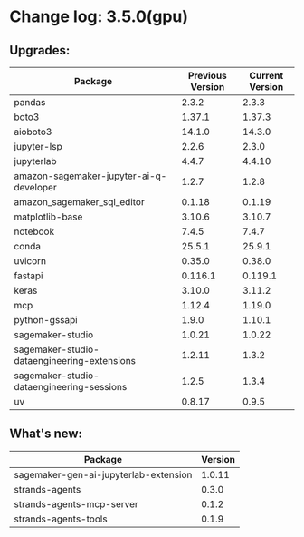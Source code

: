 # Change log: 3.5.0(gpu)

## Upgrades: 

Package | Previous Version | Current Version
---|---|---
pandas|2.3.2|2.3.3
boto3|1.37.1|1.37.3
aioboto3|14.1.0|14.3.0
jupyter-lsp|2.2.6|2.3.0
jupyterlab|4.4.7|4.4.10
amazon-sagemaker-jupyter-ai-q-developer|1.2.7|1.2.8
amazon_sagemaker_sql_editor|0.1.18|0.1.19
matplotlib-base|3.10.6|3.10.7
notebook|7.4.5|7.4.7
conda|25.5.1|25.9.1
uvicorn|0.35.0|0.38.0
fastapi|0.116.1|0.119.1
keras|3.10.0|3.11.2
mcp|1.12.4|1.19.0
python-gssapi|1.9.0|1.10.1
sagemaker-studio|1.0.21|1.0.22
sagemaker-studio-dataengineering-extensions|1.2.11|1.3.2
sagemaker-studio-dataengineering-sessions|1.2.5|1.3.4
uv|0.8.17|0.9.5

## What's new: 

Package | Version 
---|---
sagemaker-gen-ai-jupyterlab-extension|1.0.11
strands-agents|0.3.0
strands-agents-mcp-server|0.1.2
strands-agents-tools|0.1.9
